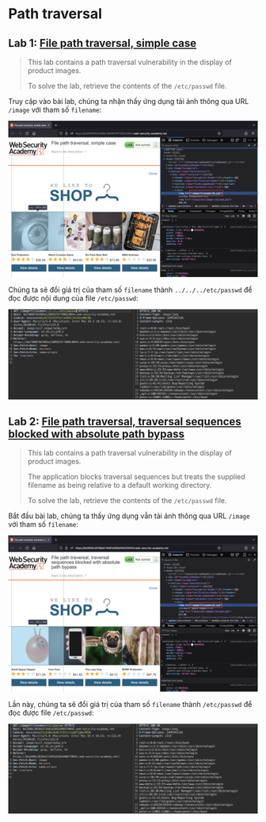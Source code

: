 # Path traversal

## Lab 1: [File path traversal, simple case](https://portswigger.net/web-security/file-path-traversal/lab-simple)

> This lab contains a path traversal vulnerability in the display of product images.
>
> To solve the lab, retrieve the contents of the `/etc/passwd` file.

Truy cập vào bài lab, chúng ta nhận thấy ứng dụng tải ảnh thông qua URL `/image` với tham số `filename`:

![image](images/lab-1/lab-1.png)

Chúng ta sẽ đổi giá trị của tham số `filename` thành `../../../etc/passwd` để đọc được nội dung của file `/etc/passwd`:

![image](images/lab-1/lab-1-1.png)

## Lab 2: [File path traversal, traversal sequences blocked with absolute path bypass](https://portswigger.net/web-security/file-path-traversal/lab-absolute-path-bypass)

> This lab contains a path traversal vulnerability in the display of product images.
>
> The application blocks traversal sequences but treats the supplied filename as being relative to a default working directory.
>
> To solve the lab, retrieve the contents of the `/etc/passwd` file.

Bắt đầu bài lab, chúng ta thấy ứng dụng vẫn tải ảnh thông qua URL `/image` với tham số `filename`:

![image](images/lab-2/lab-2.png)

Lần này, chúng ta sẽ đổi giá trị của tham số `filename` thành `/etc/passwd` để đọc được file `/etc/passwd`:

![image](images/lab-2/lab-2-1.png)
